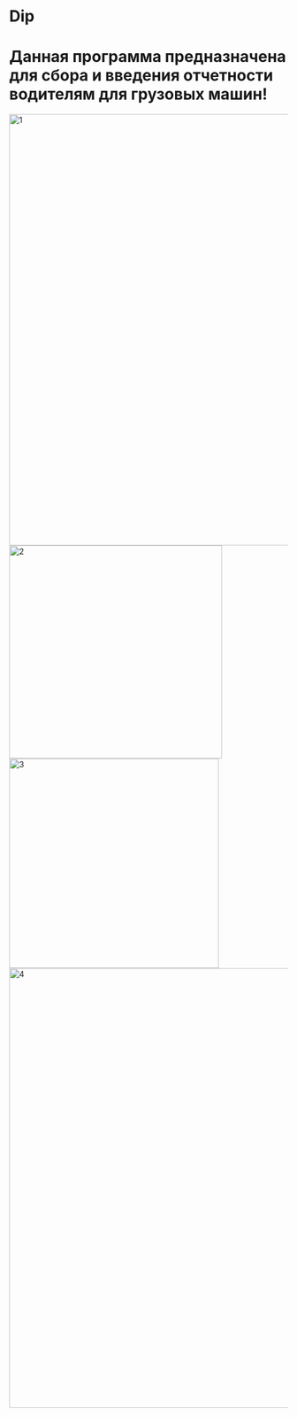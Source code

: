 # Dip
# Данная программа предназначена для сбора и введения отчетности водителям для грузовых машин!


<img width="780" alt="1" src="https://user-images.githubusercontent.com/78380371/226865669-b1bde79f-cbe7-454b-a562-85d44b49b08a.png">



<img width="385" alt="2" src="https://user-images.githubusercontent.com/78380371/226865710-467e1597-0300-4f13-841d-ec2d6e919f6b.png">



<img width="379" alt="3" src="https://user-images.githubusercontent.com/78380371/226865747-c31f2d5a-8fde-46e4-a7f7-1b0be11ffb4a.png">






<img width="795" alt="4" src="https://user-images.githubusercontent.com/78380371/226865799-7d53e441-c266-4641-a040-0450c57f3322.png">

